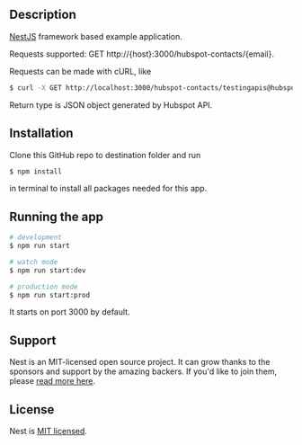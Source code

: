 ## Description

[NestJS](https://github.com/nestjs/nest) framework based example application. 

Requests supported: GET http://{host}:3000/hubspot-contacts/{email}. 

Requests can be made with cURL, like

```bash
$ curl -X GET http://localhost:3000/hubspot-contacts/testingapis@hubspot.com
```

Return type is JSON object generated by Hubspot API. 

## Installation

Clone this GitHub repo to destination folder and run

```bash
$ npm install
```

in terminal to install all packages needed for this app.

## Running the app

```bash
# development
$ npm run start

# watch mode
$ npm run start:dev

# production mode
$ npm run start:prod
```

It starts on port 3000 by default.

## Support

Nest is an MIT-licensed open source project. It can grow thanks to the sponsors and support by the amazing backers. If you'd like to join them, please [read more here](https://docs.nestjs.com/support).

## License

Nest is [MIT licensed](LICENSE).
